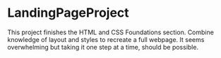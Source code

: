 # LandingPageProject

This project finishes the HTML and CSS Foundations section. Combine knowledge of layout and styles to recreate a full webpage. It seems overwhelming but taking it one step at a time, should be possible.